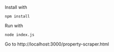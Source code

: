 

Install with

```
npm install
```

Run with

```
node index.js
```

Go to http://localhost:3000/property-scraper.html
